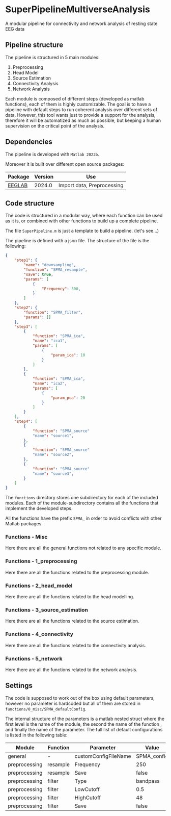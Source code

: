 # SuperPipelineMultiverseAnalysis
A modular pipeline for connectivity and network analysis of resting state EEG data

## Pipeline structure
The pipeline is structured in 5 main modules:

1. Preprocessing
2. Head Model
3. Source Estimation
4. Connectivity Analysis
5. Network Analysis

Each module is composed of different steps (developed as matlab functions), each of them is highly customizable.
The goal is to have a pipeline with default steps to run coherent analysis over different sets of data. However, this tool wants just to provide a support for the analysis, therefore it will be automatized as much as possible, but keeping a human supervision on the critical point of the analysis.

## Dependencies
The pipeline is developed with `Matlab 2022b`.

Moreover it is built over different open source packages:

| Package   | Version   | Use |
| ---       | ---       | --- |
| [EEGLAB](https://github.com/sccn/eeglab) | 2024.0 | Import data, Preprocessing |

## Code structure
The code is structured in a modular way, where each function can be used as it is, or combined with other functions to build up a complete pipeline.

The file `SuperPipeline.m` is just a template to build a pipeline. (let's see...)

The pipeline is defined with a json file. The structure of the file is the following:

```json
{
	"step1": {
		"name": "downsampling",
        "function": "SPMA_resample",
        "save": true,
		"params": [
			{
				"Frequency": 500,
			}
		]
	},
	"step2": {
		"function": "SPMA_filter",
		"params": []
	},
	"step3": [
		{
            "function": "SPMA_ica",
            "name": "ica1",
			"params": [
				{
					"param_ica": 10
				}
			]
		},
		{
            "function": "SPMA_ica",
            "name": "ica2",
			"params": [
				{
					"param_pca": 20
				}
			]
		}
	],
    "step4": [
        {
            "function": "SPMA_source"
            "name": "source1",
        },
        {
            "function": "SPMA_source"
            "name": "source2",
        },
        {
            "function": "SPMA_source"
            "name": "source3",
        }
    ]
}
```

The `functions` directory stores one subdirectory for each of the included modules. Each of the module-subdirectory contains all the functions that implement the developed steps.

All the functions have the prefix `SPMA_` in order to avoid conflicts with other Matlab packages.

### Functions - Misc
Here there are all the general functions not related to any specific module.

### Functions - 1_preprocessing
Here there are all the functions related to the preprocessing module.

### Functions - 2_head_model
Here there are all the functions related to the head modelling.

### Functions - 3_source_estimation
Here there are all the functions related to the source estimation.

### Functions - 4_connectivity
Here there are all the functions related to the connectivity analysis.

### Functions - 5_network
Here there are all the functions related to the network analysis.

## Settings

The code is supposed to work out of the box using default parameters, however no parameter is hardcoded but all of them are stored in `functions/0_misc/SPMA_defaultConfig`.

The internal structure of the parameters is a matlab nested struct where the first level is the name of the module, the second the name of the function , and finally the name of the parameter. The full list of default configurations is listed in the following table:

| Module        | Function      | Parameter     | Value |
| ---           | ---           | ---           | ---   |
| general       | -             | customConfigFileName | SPMA_config |
| preprocessing | resample      | Frequency     | 250   |
| preprocessing | resample      | Save          | false   |
| preprocessing | filter        | Type          | bandpass   |
| preprocessing | filter        | LowCutoff     | 0.5   |
| preprocessing | filter        | HighCutoff    | 48   |
| preprocessing | filter        | Save          | false   |


